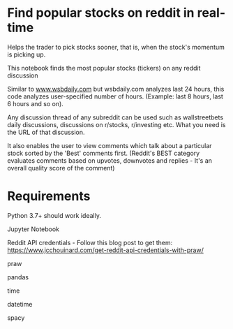 # Find popular stocks on reddit in real-time

Helps the trader to pick stocks sooner, that is, when the stock's momentum is picking up. 

This notebook finds the most popular stocks (tickers) on any reddit discussion

Similar to www.wsbdaily.com but wsbdaily.com analyzes last 24 hours, this code analyzes user-specified number of hours. (Example: last 8 hours, last 6 hours and so on). 

Any discussion thread of any subreddit can be used such as wallstreetbets daily discussions, discussions on r/stocks, r/investing etc. What you need is the URL of that discussion.

It also enables the user to view comments which talk about a particular stock sorted by the 'Best' comments first. (Reddit's BEST category evaluates comments based on upvotes, downvotes and replies - It's an overall quality score of the comment) 

# Requirements
Python 3.7+ should work ideally.

Jupyter Notebook

Reddit API credentials - Follow this blog post to get them: https://www.jcchouinard.com/get-reddit-api-credentials-with-praw/

praw 

pandas 

time

datetime

spacy
